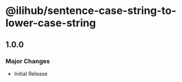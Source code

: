 # @ilihub/sentence-case-string-to-lower-case-string

## 1.0.0

### Major Changes

- Initial Release
